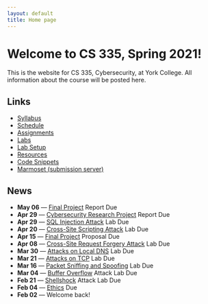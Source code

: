 ```yaml
---
layout: default
title: Home page
---
```

# Welcome to CS 335, Spring 2021!

This is the website for CS 335, Cybersecurity, at York College. All information about the course will be posted here.

## Links

* [Syllabus](syllabus/index.html)
* [Schedule](schedule/index.html)
* [Assignments](assignments/index.html)
* [Labs](labs/index.html)
* [Lab Setup](labs/setup.html)
* [Resources](resources/index.html)
* [Code Snippets](code/index.html)
* [Marmoset (submission server)](https://cs.ycp.edu/marmoset)

## News
<!--
* **May 05** &mdash; [Quiz 2](assignments/quiz2.html) Due
* **May 05** &mdash; [Public-Key Infrastructure (PKI)](labs/pki.html) Lab Due *
* **May 05** &mdash; [Cyber Threat](assignments/cybercrime.html) Report Due
* **Apr 23** &mdash; [Project](assignments/project.html) Proposal Due
* **Apr 21** &mdash; [SQL Injection Attack](labs/sql_attack.html) Lab Due
* **Apr 12** &mdash; [Cross-Site Scripting Attack](labs/xss_attack.html) Lab Due
* **Mar 31** &mdash; [Cross-Site Request Forgery Attack](labs/csrf_attack.html) Lab Due
* **Mar 20** &mdash; [Attacks on Local DNS](labs/dns_attack.html) Lab Due
* **Mar 17** &mdash; [Quiz 1](assignments/quiz1.html) (Software & Network Security)
* **Feb 23** &mdash; [Buffer Overflow](labs/buffer_overflow.html) Attack Lab Due
* **Jan 28** &mdash; [Ethics](assignments/ethics.html) Due
* **Jan 23** &mdash; Welcome back!

<sup>*</sup> Optional
-->

* **May 06** &mdash; [Final Project](assignments/project.html) Report Due
* **Apr 29** &mdash; [Cybersecurity Research Project](assignments/cybercrime.html) Report Due
* **Apr 29** &mdash; [SQL Injection Attack](labs/sql_attack.html) Lab Due
* **Apr 20** &mdash; [Cross-Site Scripting Attack](labs/xss_attack.html) Lab Due
* **Apr 15** &mdash; [Final Project](assignments/project.html) Proposal Due
* **Apr 08** &mdash; [Cross-Site Request Forgery Attack](labs/csrf_attack.html) Lab Due
* **Mar 30** &mdash; [Attacks on Local DNS](labs/dns_attack.html) Lab Due
* **Mar 21** &mdash; [Attacks on TCP](labs/tcp_attack.html) Lab Due
* **Mar 16** &mdash; [Packet Sniffing and Spoofing](labs/sniff_spoof.html) Lab Due
* **Mar 04** &mdash; [Buffer Overflow](labs/buffer_overflow.html) Attack Lab Due
* **Feb 21** &mdash; [Shellshock](labs/shellshock.html) Attack Lab Due
* **Feb 04** &mdash; [Ethics](assignments/ethics.html) Due
* **Feb 02** &mdash; Welcome back!
